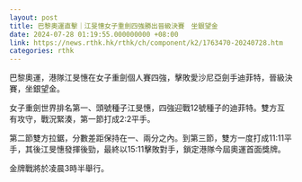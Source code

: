 ```yaml
---
layout: post
title: 巴黎奧運直擊｜江旻憓女子重劍四強勝出晉級決賽　坐銀望金
date: 2024-07-28 01:19:55.000000000 +08:00
link: https://news.rthk.hk/rthk/ch/component/k2/1763470-20240728.htm
categories: rthk
---
```


巴黎奧運，港隊江旻憓在女子重劍個人賽四強，擊敗愛沙尼亞劍手迪菲特，晉級決賽，坐銀望金。

女子重劍世界排名第一、頭號種子江旻憓，四強迎戰12號種子的迪菲特。雙方互有攻守，戰況緊湊，第一節打成2:2平手。

第二節雙方拉鋸，分數差距保持在一、兩分之內。到第三節，雙方一度打成11:11平手，其後江旻憓發揮後勁，最終以15:11擊敗對手，鎖定港隊今屆奧運首面獎牌。

金牌戰將於凌晨3時半舉行。
